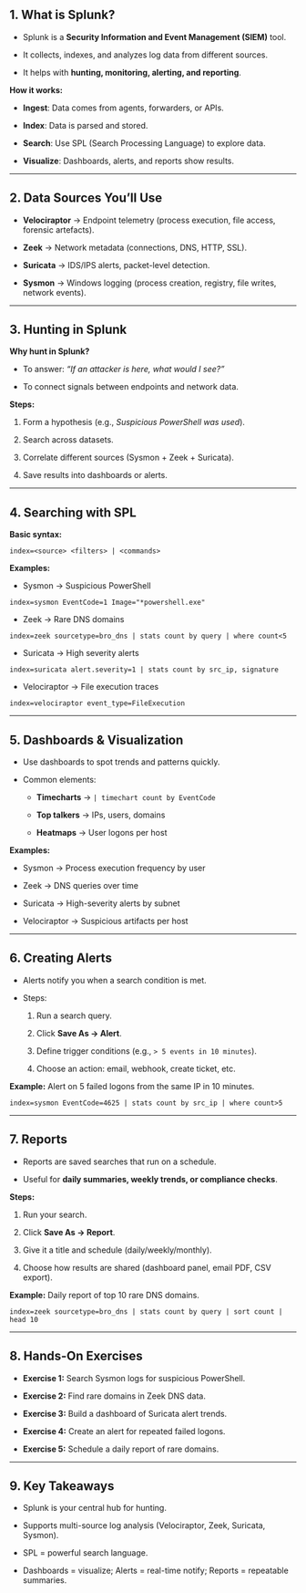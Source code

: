 
## 1. What is Splunk?

- Splunk is a **Security Information and Event Management (SIEM)** tool.
    
- It collects, indexes, and analyzes log data from different sources.
    
- It helps with **hunting, monitoring, alerting, and reporting**.
    

**How it works:**

- **Ingest**: Data comes from agents, forwarders, or APIs.
    
- **Index**: Data is parsed and stored.
    
- **Search**: Use SPL (Search Processing Language) to explore data.
    
- **Visualize**: Dashboards, alerts, and reports show results.
    

---

## 2. Data Sources You’ll Use

- **Velociraptor** → Endpoint telemetry (process execution, file access, forensic artefacts).
    
- **Zeek** → Network metadata (connections, DNS, HTTP, SSL).
    
- **Suricata** → IDS/IPS alerts, packet-level detection.
    
- **Sysmon** → Windows logging (process creation, registry, file writes, network events).
    

---

## 3. Hunting in Splunk

**Why hunt in Splunk?**

- To answer: _“If an attacker is here, what would I see?”_
    
- To connect signals between endpoints and network data.
    

**Steps:**

1. Form a hypothesis (e.g., _Suspicious PowerShell was used_).
    
2. Search across datasets.
    
3. Correlate different sources (Sysmon + Zeek + Suricata).
    
4. Save results into dashboards or alerts.
    

---

## 4. Searching with SPL

**Basic syntax:**

```
index=<source> <filters> | <commands>
```

**Examples:**

- Sysmon → Suspicious PowerShell
    

```spl
index=sysmon EventCode=1 Image="*powershell.exe"
```

- Zeek → Rare DNS domains
    

```spl
index=zeek sourcetype=bro_dns | stats count by query | where count<5
```

- Suricata → High severity alerts
    

```spl
index=suricata alert.severity=1 | stats count by src_ip, signature
```

- Velociraptor → File execution traces
    

```spl
index=velociraptor event_type=FileExecution
```

---

## 5. Dashboards & Visualization

- Use dashboards to spot trends and patterns quickly.
    
- Common elements:
    
    - **Timecharts** → `| timechart count by EventCode`
        
    - **Top talkers** → IPs, users, domains
        
    - **Heatmaps** → User logons per host
        

**Examples:**

- Sysmon → Process execution frequency by user
    
- Zeek → DNS queries over time
    
- Suricata → High-severity alerts by subnet
    
- Velociraptor → Suspicious artifacts per host
    

---

## 6. Creating Alerts

- Alerts notify you when a search condition is met.
    
- Steps:
    
    1. Run a search query.
        
    2. Click **Save As → Alert**.
        
    3. Define trigger conditions (e.g., `> 5 events in 10 minutes`).
        
    4. Choose an action: email, webhook, create ticket, etc.
        

**Example:** Alert on 5 failed logons from the same IP in 10 minutes.

```spl
index=sysmon EventCode=4625 | stats count by src_ip | where count>5
```

---

## 7. Reports

- Reports are saved searches that run on a schedule.
    
- Useful for **daily summaries, weekly trends, or compliance checks**.
    

**Steps:**

1. Run your search.
    
2. Click **Save As → Report**.
    
3. Give it a title and schedule (daily/weekly/monthly).
    
4. Choose how results are shared (dashboard panel, email PDF, CSV export).
    

**Example:** Daily report of top 10 rare DNS domains.

```spl
index=zeek sourcetype=bro_dns | stats count by query | sort count | head 10
```

---

## 8. Hands-On Exercises

- **Exercise 1:** Search Sysmon logs for suspicious PowerShell.
    
- **Exercise 2:** Find rare domains in Zeek DNS data.
    
- **Exercise 3:** Build a dashboard of Suricata alert trends.
    
- **Exercise 4:** Create an alert for repeated failed logons.
    
- **Exercise 5:** Schedule a daily report of rare domains.
    

---

## 9. Key Takeaways

- Splunk is your central hub for hunting.
    
- Supports multi-source log analysis (Velociraptor, Zeek, Suricata, Sysmon).
    
- SPL = powerful search language.
    
- Dashboards = visualize; Alerts = real-time notify; Reports = repeatable summaries.